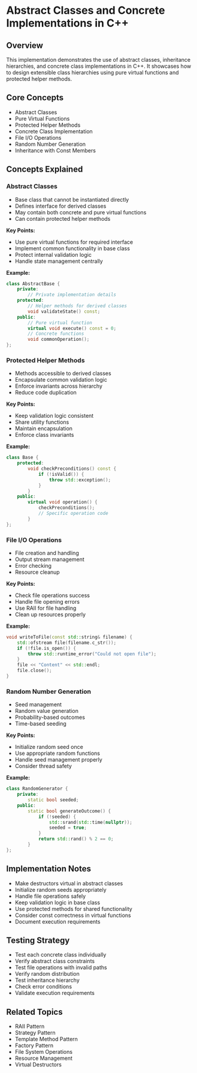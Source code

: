 # Abstract Classes and Concrete Implementations in C++

## Overview
This implementation demonstrates the use of abstract classes, inheritance hierarchies, and concrete class implementations in C++. It showcases how to design extensible class hierarchies using pure virtual functions and protected helper methods.

## Core Concepts
- Abstract Classes
- Pure Virtual Functions
- Protected Helper Methods
- Concrete Class Implementation
- File I/O Operations
- Random Number Generation
- Inheritance with Const Members

## Concepts Explained

### Abstract Classes
- Base class that cannot be instantiated directly
- Defines interface for derived classes
- May contain both concrete and pure virtual functions
- Can contain protected helper methods

**Key Points:**
- Use pure virtual functions for required interface
- Implement common functionality in base class
- Protect internal validation logic
- Handle state management centrally

**Example:**
```cpp
class AbstractBase {
    private:
        // Private implementation details
    protected:
        // Helper methods for derived classes
        void validateState() const;
    public:
        // Pure virtual function
        virtual void execute() const = 0;
        // Concrete functions
        void commonOperation();
};
```

### Protected Helper Methods
- Methods accessible to derived classes
- Encapsulate common validation logic
- Enforce invariants across hierarchy
- Reduce code duplication

**Key Points:**
- Keep validation logic consistent
- Share utility functions
- Maintain encapsulation
- Enforce class invariants

**Example:**
```cpp
class Base {
    protected:
        void checkPreconditions() const {
            if (!isValid()) {
                throw std::exception();
            }
        }
    public:
        virtual void operation() {
            checkPreconditions();
            // Specific operation code
        }
};
```

### File I/O Operations
- File creation and handling
- Output stream management
- Error checking
- Resource cleanup

**Key Points:**
- Check file operations success
- Handle file opening errors
- Use RAII for file handling
- Clean up resources properly

**Example:**
```cpp
void writeToFile(const std::string& filename) {
    std::ofstream file(filename.c_str());
    if (!file.is_open()) {
        throw std::runtime_error("Could not open file");
    }
    file << "Content" << std::endl;
    file.close();
}
```

### Random Number Generation
- Seed management
- Random value generation
- Probability-based outcomes
- Time-based seeding

**Key Points:**
- Initialize random seed once
- Use appropriate random functions
- Handle seed management properly
- Consider thread safety

**Example:**
```cpp
class RandomGenerator {
    private:
        static bool seeded;
    public:
        static bool generateOutcome() {
            if (!seeded) {
                std::srand(std::time(nullptr));
                seeded = true;
            }
            return std::rand() % 2 == 0;
        }
};
```

## Implementation Notes
- Make destructors virtual in abstract classes
- Initialize random seeds appropriately
- Handle file operations safely
- Keep validation logic in base class
- Use protected methods for shared functionality
- Consider const correctness in virtual functions
- Document execution requirements

## Testing Strategy
- Test each concrete class individually
- Verify abstract class constraints
- Test file operations with invalid paths
- Verify random distribution
- Test inheritance hierarchy
- Check error conditions
- Validate execution requirements

## Related Topics
- RAII Pattern
- Strategy Pattern
- Template Method Pattern
- Factory Pattern
- File System Operations
- Resource Management
- Virtual Destructors